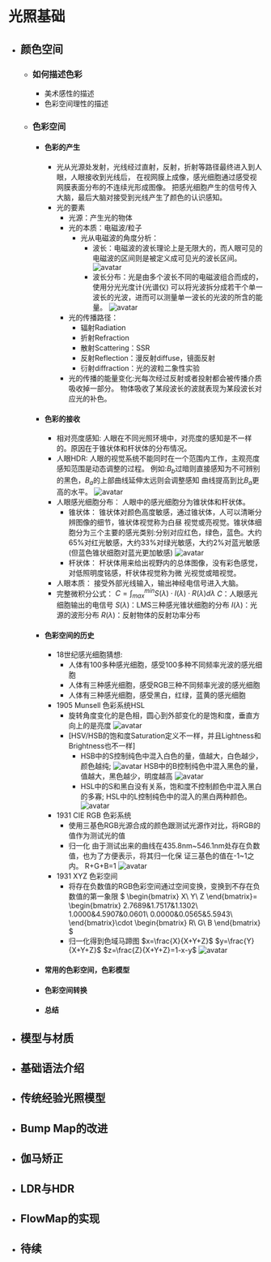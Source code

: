 # 光照基础
+ ## 颜色空间
  + ### 如何描述色彩
    + 美术感性的描述
    + 色彩空间理性的描述
  + ### 色彩空间
    + #### 色彩的产生
        + 光从光源处发射，光线经过直射，反射，折射等路径最终进入到人眼，人眼接收到光线后，
        在视网膜上成像，感光细胞通过感受视网膜表面分布的不连续光形成图像。
        把感光细胞产生的信号传入大脑，最后大脑对接受到光线产生了颜色的认识感知。
        + 光的要素
            + 光源：产生光的物体
            + 光的本质：电磁波/粒子
              + 光从电磁波的角度分析：
                + 波长：电磁波的波长理论上是无限大的，而人眼可见的电磁波的区间则是被定义成可见光的波长区间。
                ![avatar](https://github.com/Thousandyearsofwar/100TA_Note/blob/main/Image/2.1Texture/VisibleLight.png?raw=true)
                + 波长分布：光是由多个波长不同的电磁波组合而成的，使用分光光度计(光谱仪)
                可以将光波拆分成若干个单一波长的光波，进而可以测量单一波长的光波的所含的能
                量。
                ![avatar](https://github.com/Thousandyearsofwar/100TA_Note/blob/main/Image/2.1Texture/spectrometer.png?raw=true)
            + 光的传播路径：
                + 辐射Radiation
                + 折射Refraction
                + 散射Scattering：SSR
                + 反射Reflection：漫反射diffuse，镜面反射
                + 衍射diffraction：光的波粒二象性实验
            + 光的传播的能量变化:光每次经过反射或者投射都会被传播介质吸收掉一部分。
            物体吸收了某段波长的波就表现为某段波长对应光的补色。
    + #### 色彩的接收
        + 相对亮度感知:
            人眼在不同光照环境中，对亮度的感知是不一样的。原因在于锥状体和杆状体的分布情况。
        + 人眼HDR:
            人眼的视觉系统不能同时在一个范围内工作，主观亮度感知范围是动态调整的过程。
            例如:$B_b$过暗则直接感知为不可辨别的黑色，$B_a$的上部曲线延伸太远则会调整感知
            曲线提高到比$B_a$更高的水平。
            ![avatar](https://github.com/Thousandyearsofwar/100TA_Note/blob/main/Image/2.1Texture/HDR.png?raw=true)
        + 人眼感光细胞分布：
        人眼中的感光细胞分为锥状体和杆状体。
            + 锥状体：
            锥状体对颜色高度敏感，通过锥状体，人可以清晰分辨图像的细节，锥状体视觉称为白昼
            视觉或亮视觉。锥状体细胞分为三个主要的感光类别:分别对应红色，绿色，蓝色。大约
            65%对红光敏感，大约33%对绿光敏感，大约2%对蓝光敏感(但蓝色锥状细胞对蓝光更加敏感)
            ![avatar](https://github.com/Thousandyearsofwar/100TA_Note/blob/main/Image/2.1Texture/cell.png?raw=true)
            + 杆状体：
            杆状体用来给出视野内的总体图像，没有彩色感觉，对低照明度铭感，杆状体视觉称为微
            光视觉或暗视觉。
        + 人眼本质：
            接受外部光线输入，输出神经电信号进入大脑。
        + 完整微积分公式：
        $C=\int_{max}^{min}S(\lambda ) \cdot I(\lambda ) \cdot R(\lambda )d\lambda$
        $C$：人眼感光细胞输出的电信号
        $S(\lambda)$：LMS三种感光锥状细胞的分布
        $I(\lambda)$：光源的波形分布
        $R(\lambda)$：反射物体的反射功率分布
    + #### 色彩空间的历史
        + 18世纪感光细胞猜想:
            + 人体有100多种感光细胞，感受100多种不同频率光波的感光细胞
            + 人体有三种感光细胞，感受RGB三种不同频率光波的感光细胞
            + 人体有三种感光细胞，感受黑白，红绿，蓝黄的感光细胞
        + 1905 Munsell 色彩系统HSL 
            + 旋转角度变化的是色相，圆心到外部变化的是饱和度，垂直方向上的是亮度
            ![avatar](https://github.com/Thousandyearsofwar/100TA_Note/blob/main/Image/2.1Texture/HSL.png?raw=true)
            + [HSV/HSB的饱和度Saturation定义不一样，并且Lightness和Brightness也不一样]
              + HSB中的S控制纯色中混入白色的量，值越大，白色越少，颜色越纯;
            ![avatar](https://github.com/Thousandyearsofwar/100TA_Note/blob/main/Image/2.1Texture/HSB0.png?raw=true)
            HSB中的B控制纯色中混入黑色的量，值越大，黑色越少，明度越高
            ![avatar](https://github.com/Thousandyearsofwar/100TA_Note/blob/main/Image/2.1Texture/HSB1.png?raw=true)
              + HSL中的S和黑白没有关系，饱和度不控制颜色中混入黑白的多寡;
            HSL中的L控制纯色中的混入的黑白两种颜色。
            ![avatar](https://github.com/Thousandyearsofwar/100TA_Note/blob/main/Image/2.1Texture/HSL1.png?raw=true)
        + 1931 CIE RGB 色彩系统
          + 使用三基色RGB光源合成的颜色跟测试光源作对比，将RGB的值作为测试光的值
          + 归一化
            由于测试出来的曲线在435.8nm~546.1nm处存在负数值，也为了方便表示，将其归一化保
            证三基色的值在-1~1之内。
            R+G+B=1
            ![avatar](https://github.com/Thousandyearsofwar/100TA_Note/blob/main/Image/2.1Texture/RGB_Normalized.png?raw=true)
        + 1931 XYZ 色彩空间
          + 将存在负数值的RGB色彩空间通过空间变换，变换到不存在负数值的第一象限
        $
          \begin{bmatrix}
          X\\
          Y\\
          Z
          \end{bmatrix}=
          \begin{bmatrix}
          2.7689&1.7517&1.1302\\
          1.0000&4.5907&0.0601\\
          0.0000&0.0565&5.5943\\
          \end{bmatrix}\cdot
          \begin{bmatrix}
          R\\
          G\\
          B
          \end{bmatrix}
        $
          + 归一化得到色域马蹄图
         $x=\frac{X}{X+Y+Z}$
         $y=\frac{Y}{X+Y+Z}$
         $z=\frac{Z}{X+Y+Z}=1-x-y$
         ![avatar](https://github.com/Thousandyearsofwar/100TA_Note/blob/main/Image/2.1Texture/xyz.png?raw=true)
    + #### 常用的色彩空间，色彩模型
    + #### 色彩空间转换
    + #### 总结
+ ## 模型与材质
+ ## 基础语法介绍
+ ## 传统经验光照模型
+ ## Bump Map的改进
+ ## 伽马矫正
+ ## LDR与HDR
+ ## FlowMap的实现
+ ## 待续